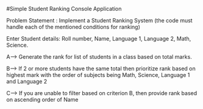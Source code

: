 
#Simple Student Ranking Console Application

Problem Statement :
Implement a Student Ranking System (the code must handle each of the
mentioned conditions for ranking)

Enter Student details: Roll number, Name, Language 1, Language 2, Math, Science.

A--> Generate the rank for list of students in a class based on total marks.

B--> If 2 or more students have the same total then prioritize rank based on highest mark with 
    the order of subjects being Math, Science, Language 1 and Language 2
    
C--> If you are unable to filter based on criterion B, then provide rank 
    based on ascending order of Name
